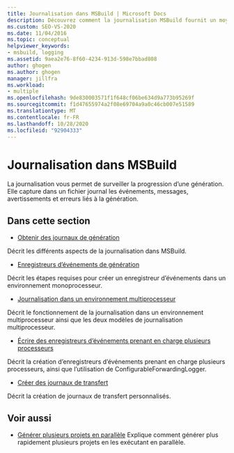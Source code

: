 ```yaml
---
title: Journalisation dans MSBuild | Microsoft Docs
description: Découvrez comment la journalisation MSBuild fournit un moyen de surveiller la progression de la génération en capturant les événements de build, les messages, les avertissements et les erreurs dans un fichier journal.
ms.custom: SEO-VS-2020
ms.date: 11/04/2016
ms.topic: conceptual
helpviewer_keywords:
- msbuild, logging
ms.assetid: 9aea2e76-8f60-4234-913d-598e7bbad808
author: ghogen
ms.author: ghogen
manager: jillfra
ms.workload:
- multiple
ms.openlocfilehash: 9de830003571f1f648cf06be634d9a773b95269f
ms.sourcegitcommit: f1d47655974a2f08e69704a9a0c46cb007e51589
ms.translationtype: MT
ms.contentlocale: fr-FR
ms.lasthandoff: 10/28/2020
ms.locfileid: "92904333"
---
```

# <a name="logging-in-msbuild"></a>Journalisation dans MSBuild

La journalisation vous permet de surveiller la progression d’une génération. Elle capture dans un fichier journal les événements, messages, avertissements et erreurs liés à la génération.

## <a name="in-this-section"></a>Dans cette section

- [Obtenir des journaux de génération](../msbuild/obtaining-build-logs-with-msbuild.md)

 Décrit les différents aspects de la journalisation dans MSBuild.

- [Enregistreurs d’événements de génération](../msbuild/build-loggers.md)

 Décrit les étapes requises pour créer un enregistreur d’événements dans un environnement monoprocesseur.

- [Journalisation dans un environnement multiprocesseur](../msbuild/logging-in-a-multi-processor-environment.md)

 Décrit le fonctionnement de la journalisation dans un environnement multiprocesseur ainsi que les deux modèles de journalisation multiprocesseur.

- [Écrire des enregistreurs d’événements prenant en charge plusieurs processeurs](../msbuild/writing-multi-processor-aware-loggers.md)

 Décrit la création d’enregistreurs d’événements prenant en charge plusieurs processeurs, ainsi que l’utilisation de ConfigurableForwardingLogger.

- [Créer des journaux de transfert](../msbuild/creating-forwarding-loggers.md)

 Décrit la création de journaux de transfert personnalisés.

## <a name="see-also"></a>Voir aussi

- [Générer plusieurs projets en parallèle](../msbuild/building-multiple-projects-in-parallel-with-msbuild.md) Explique comment générer plus rapidement plusieurs projets en les exécutant en parallèle.
